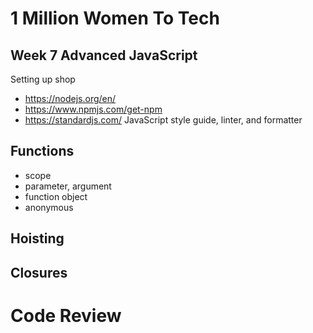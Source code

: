 # 1 Million Women To Tech 

## Week 7 Advanced JavaScript

Setting up shop
- https://nodejs.org/en/
- https://www.npmjs.com/get-npm
- https://standardjs.com/ JavaScript style guide, linter, and formatter

## Functions

- scope
- parameter, argument
- function object
- anonymous

## Hoisting



## Closures




# Code Review